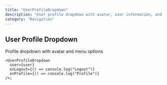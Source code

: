 ```yaml
---
title: "UserProfileDropdown"
description: "User profile dropdown with avatar, user information, and customizable menu options"
category: "Navigation"
---
```


## User Profile Dropdown

Profile dropdown with avatar and menu options

```tsx
<UserProfileDropdown
  user={user}
  onLogout={() => console.log("Logout")}
  onProfile={() => console.log("Profile")}
/>;
```
